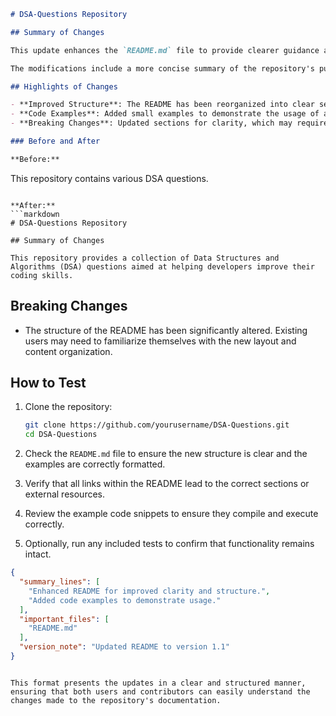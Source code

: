```markdown
# DSA-Questions Repository

## Summary of Changes

This update enhances the `README.md` file to provide clearer guidance and improved structure for users and contributors. The changes focus on improving the documentation surrounding the Data Structures and Algorithms (DSA) questions repository, making it easier for developers to navigate and utilize the resources effectively. With the addition of code examples and clearer sections, the README now serves as a comprehensive guide for both beginners and experienced developers.

The modifications include a more concise summary of the repository's purpose, highlights of its features, and improved formatting for better readability. Furthermore, small code snippets have been added to illustrate key concepts, enabling users to quickly grasp the functionality of the code provided in the repository.

## Highlights of Changes

- **Improved Structure**: The README has been reorganized into clear sections, making it easier to find relevant information.
- **Code Examples**: Added small examples to demonstrate the usage of algorithms and data structures.
- **Breaking Changes**: Updated sections for clarity, which may require existing users to adapt their understanding of the repository’s usage.

### Before and After

**Before:**
```
This repository contains various DSA questions.
```

**After:**
```markdown
# DSA-Questions Repository

## Summary of Changes

This repository provides a collection of Data Structures and Algorithms (DSA) questions aimed at helping developers improve their coding skills.
```

## Breaking Changes

- The structure of the README has been significantly altered. Existing users may need to familiarize themselves with the new layout and content organization.
  
## How to Test

1. Clone the repository:
   ```bash
   git clone https://github.com/yourusername/DSA-Questions.git
   cd DSA-Questions
   ```

2. Check the `README.md` file to ensure the new structure is clear and the examples are correctly formatted.

3. Verify that all links within the README lead to the correct sections or external resources.

4. Review the example code snippets to ensure they compile and execute correctly.

5. Optionally, run any included tests to confirm that functionality remains intact.

```json
{
  "summary_lines": [
    "Enhanced README for improved clarity and structure.",
    "Added code examples to demonstrate usage."
  ],
  "important_files": [
    "README.md"
  ],
  "version_note": "Updated README to version 1.1"
}
```
```

This format presents the updates in a clear and structured manner, ensuring that both users and contributors can easily understand the changes made to the repository's documentation.
